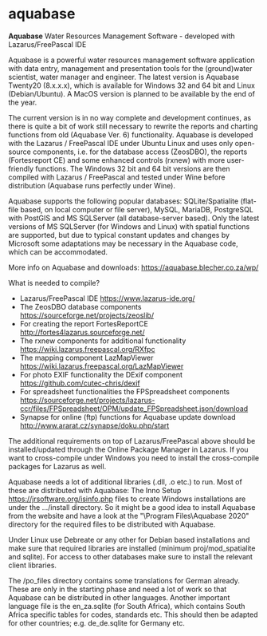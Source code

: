 # aquabase
**Aquabase** Water Resources Management Software - developed with Lazarus/FreePascal IDE

Aquabase is a powerful water resources management software application with data entry, management and presentation tools for the (ground)water scientist, water manager and engineer. The latest version is Aquabase Twenty20 (8.x.x.x), which is available for Windows 32 and 64 bit and Linux (Debian/Ubuntu). A MacOS version is planned to be available by the end of the year.

The current version is in no way complete and development continues, as there is quite a bit of work still necessary to rewrite the reports and charting functions from old (Aquabase Ver. 6) functionality. Aquabase is developed with the Lazarus / FreePascal IDE under Ubuntu Linux and uses only open-source components, i.e. for the database access (ZeosDBO), the reports (Fortesreport CE) and some enhanced controls (rxnew) with more user-friendly functions. The Windows 32 bit and 64 bit versions are then compiled with Lazarus / FreePascal and tested under Wine before distribution (Aquabase runs perfectly under Wine).

Aquabase supports the following popular databases: SQLite/Spatialite (flat-file based, on local computer or file server), MySQL, MariaDB, PostgreSQL with PostGIS and MS SQLServer (all database-server based). Only the latest versions of MS SQLServer (for Windows and Linux) with spatial functions are supported, but due to typical constant updates and changes by Microsoft some adaptations may be necessary in the Aquabase code, which can be accommodated.

More info on Aquabase and downloads: https://aquabase.blecher.co.za/wp/

What is needed to compile? 

* Lazarus/FreePascal IDE https://www.lazarus-ide.org/
* The ZeosDBO database components https://sourceforge.net/projects/zeoslib/
* For creating the report FortesReportCE http://fortes4lazarus.sourceforge.net/
* The rxnew components for additional functionality https://wiki.lazarus.freepascal.org/RXfpc
* The mapping component LazMapViewer https://wiki.lazarus.freepascal.org/LazMapViewer
* For photo EXIF functionality the DExif component https://github.com/cutec-chris/dexif
* For spreadsheet functionalities the FPSpreadsheet components https://sourceforge.net/projects/lazarus-ccr/files/FPSpreadsheet/OPM/update_FPSpreadsheet.json/download
* Synapse for online (ftp) functions for Aquabase update download http://www.ararat.cz/synapse/doku.php/start

The additional requirements on top of Lazarus/FreePascal above should be installed/updated through the Online Package Manager in Lazarus. If you want to cross-compile under Windows you need to install the cross-compile packages for Lazarus as well.

Aquabase needs a lot of additional libraries (.dll, .o etc.) to run. Most of these are distributed with Aquabase: The Inno Setup https://jrsoftware.org/isinfo.php files to create Windows installations are under the .../install directory. So it might be a good idea to install Aquabase from the website and have a look at the "\Program Files\Aquabase 2020" directory for the required files to be distributed with Aquabase.

Under Linux use Debreate or any other for Debian based installations and make sure that required libraries are installed (minimum proj/mod_spatialite and sqlite). For access to other databases make sure to install the relevant client libraries.

The /po_files directory contains some translations for German already. These are only in the starting phase and need a lot of work so that Aquabase can be distributed in other languages. Another important language file is the en_za.sqlite (for South Africa), which contains South Africa specific tables for codes, standards etc. This should then be adapted for other countries; e.g. de_de.sqlite for Germany etc.
